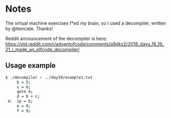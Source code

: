 Notes
=====

The virtual machine exercises f\*ed my brain, so I
used a decompiler, written by @ttencate. Thanks!

Reddit announcement of the decompiler is here:
https://old.reddit.com/r/adventofcode/comments/a8dkz2/2018_days_16_19_21_i_made_an_elfcode_decompiler/

Usage example
-------------

```bash
$ ./decompiler < ../day19/example1.txt
     b = 5;
     c = 6;
     goto 4;
     d = b + c;
 4:  ip = b;
     e = 8;
     f = 9;
```
